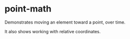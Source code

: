 # point-math

Demonstrates moving an element toward a point, over time.
 
It also shows working with relative coordinates.
